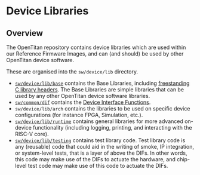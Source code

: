 # Device Libraries

## Overview

The OpenTitan repository contains device libraries which are used within our
Reference Firmware Images, and can (and should) be used by other OpenTitan
device software.

These are organised into the `sw/device/lib` directory.

-   [`sw/device/lib/base`](https://github.com/lowRISC/opentitan/tree/master/sw/device/lib/base)
    contains the Base Libraries, including
    [freestanding C library headers](https://github.com/lowRISC/opentitan/tree/master/sw/device/lib/base/freestanding).
    The Base Libraries are simple libraries that can be used by any other OpenTitan device software libraries.
-   [`sw/common/dif`](../../common/dif/README.md)
    contains the [Device Interface Functions](../../../doc/contributing/sw/device_interface_functions.md).
-   `sw/device/lib/arch` contains the libraries to be used on specific device
    configurations (for instance FPGA, Simulation, etc.).
-   [`sw/device/lib/runtime`](https://github.com/lowRISC/opentitan/tree/master/sw/device/lib/runtime)
    contains general libraries for more advanced on-device functionality
    (including logging, printing, and interacting with the RISC-V core).
-   [`sw/device/lib/testing`](./testing/README.md)
    contains test library code. Test library code is any (reusable) code that
    could aid in the writing of smoke, IP integration, or system-level tests,
    that is a layer of above the DIFs. In other words, this code may make use
    of the DIFs to actuate the hardware, and chip-level test code may make use
    of this code to actuate the DIFs.
